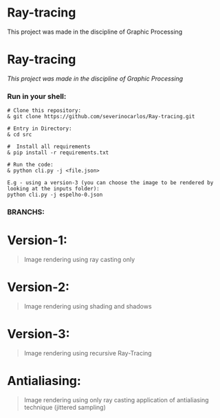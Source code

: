 # Ray-tracing
This project was made in the discipline of Graphic Processing
# Ray-tracing
*This project was made in the discipline of Graphic Processing*

### Run in your shell:
```
# Clone this repository:
& git clone https://github.com/severinocarlos/Ray-tracing.git

# Entry in Directory:
& cd src

#  Install all requirements
& pip install -r requirements.txt

# Run the code:
& python cli.py -j <file.json>

E.g - using a version-3 (you can choose the image to be rendered by looking at the inputs folder): 
python cli.py -j espelho-0.json

```

### BRANCHS:

# Version-1:
<blockquote>Image rendering using ray casting only</blockquote>

# Version-2:
<blockquote>Image rendering using shading and shadows</blockquote>
 
# Version-3:
<blockquote>Image rendering using recursive Ray-Tracing</blockquote>

# Antialiasing:
<blockquote>Image rendering using only ray casting application of antialiasing technique (jittered sampling)</blockquote>

